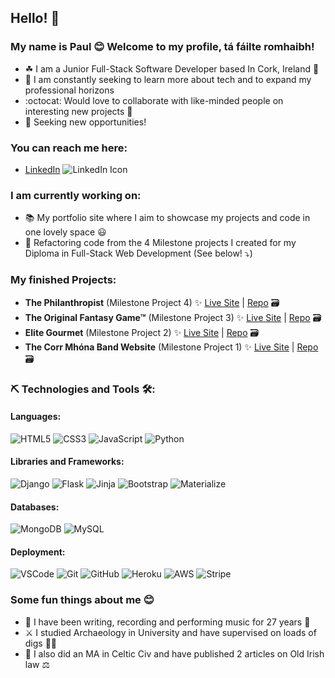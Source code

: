 ## Hello! 👋  

### My name is Paul 😊 Welcome to my profile, tá fáilte romhaibh!  

- ☘ I am a Junior Full-Stack Software Developer based In Cork, Ireland 💾  
- 🌅 I am constantly seeking to learn more about tech and to expand my professional horizons  
- :octocat: Would love to collaborate with like-minded people on interesting new projects 🤝  
- 👀 Seeking new opportunities!  

### You can reach me here:  
<!-- Add LinkedIn Icon  -->
- [LinkedIn](https://www.linkedin.com/in/paul-quinn-9b91b5162/) ![LinkedIn Icon](https://img.icons8.com/offices/17/000000/linkedin.png) 

### I am currently working on:
- 📚 My portfolio site where I aim to showcase my projects and code in one lovely space 😃  
- 🧱 Refactoring code from the 4 Milestone projects I created for my Diploma in Full-Stack Web Development (See below! ⤵)

### My finished Projects:
- **The Philanthropist** (Milestone Project 4) ✨ [Live Site](https://pq-the-philanthropist.herokuapp.com/) | [Repo](https://github.com/an-slua-sidhe/The-Philanthropist) 🗃   
- **The Original Fantasy Game&trade;** (Milestone Project 3) ✨ [Live Site](https://pq-original-fantasy-game.herokuapp.com/main_page) | [Repo](https://github.com/an-slua-sidhe/Original-Fantasy-Game) 🗃   
- **Elite Gourmet** (Milestone Project 2) ✨ [Live Site](https://an-slua-sidhe.github.io/Elite-Gourmet/) | [Repo](https://an-slua-sidhe.github.io/Elite-Gourmet/) 🗃   
- **The Corr Mhóna Band Website** (Milestone Project 1) ✨ [Live Site](https://an-slua-sidhe.github.io/Corr-Mhona-Band-Website/) | [Repo](https://github.com/an-slua-sidhe/Corr-Mhona-Band-Website) 🗃  

### ⛏️ Technologies and Tools 🛠️:
#### Languages:  
![HTML5](https://img.shields.io/badge/-HTML5-red?logo=html5&logoColor=white&style=for-the-badge)
![CSS3](https://img.shields.io/badge/CCS3-blue?logo=css3&logoColor=ffffff&style=for-the-badge)
![JavaScript](https://img.shields.io/badge/JAVASCRIPT-000000?logo=javascript&logoColor=ffd648&style=for-the-badge)
![Python](https://img.shields.io/badge/PYTHON-ffd648?logo=python&logoColor=426a8c&style=for-the-badge)  

#### Libraries and Frameworks:  
![Django](https://img.shields.io/badge/Django-103e2e?logo=django&logoColor=ffffff&style=for-the-badge)
![Flask](https://img.shields.io/badge/Flask-000000?logo=flask&logoColor=white&style=for-the-badge)
![Jinja](https://img.shields.io/badge/Jinja-000000?logo=jinja&logoColor=b41717&style=for-the-badge)
![Bootstrap](https://img.shields.io/badge/Bootstrap-543b7c?logo=bootstrap&logoColor=ffffff&style=for-the-badge)
![Materialize](https://img.shields.io/badge/Materialize-ed717b?logo=materialize&logoColor=000000&style=for-the-badge)

#### Databases:  
![MongoDB](https://img.shields.io/badge/MongoDB-5e3e37?logo=mongodb&logoColor=43b150&style=for-the-badge)
![MySQL](https://img.shields.io/badge/MySQL-2098b8?logo=mysql&logoColor=fdc068&style=for-the-badge)  

#### Deployment:
![VSCode](https://img.shields.io/badge/VSCode-000000?logo=visual-studio-code&logoColor=0072b8&style=for-the-badge)
![Git](https://img.shields.io/badge/GIT-f05133?logo=git&logoColor=ffffff&style=for-the-badge)
![GitHub](https://img.shields.io/badge/GitHub-000000?logo=github&logoColor=ffffff&style=for-the-badge)
![Heroku](https://img.shields.io/badge/Heroku-7d56bd?logo=heroku&logoColor=ffffff&style=for-the-badge)
![AWS](https://img.shields.io/badge/Amazon%20AWS-232f3e?logo=amazon%20AWS&logoColor=ec9423&style=for-the-badge)
![Stripe](https://img.shields.io/badge/Stripe-6772e5?logo=stripe&logoColor=ffffff&style=for-the-badge)

<!-- ### Github Status and/or Github Stats -->

### Some fun things about me 😊  
- 🎸 I have been writing, recording and performing music for 27 years 🎤  
- ⚔️ I studied Archaeology in University and have supervised on loads of digs 👁⃤  
- 📜 I also did an MA in Celtic Civ and have published 2 articles on Old Irish law ⚖️
